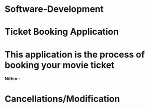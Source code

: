 # Software-Development
# Ticket Booking Application
# This application is the process of booking your movie ticket
<b> Nithin :</b> 
# Cancellations/Modification
